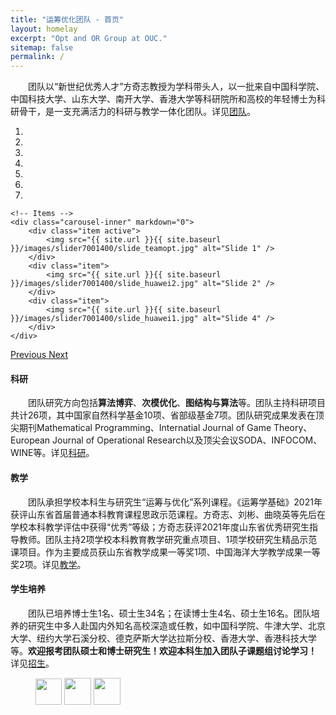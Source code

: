 ```yaml
---
title: "运筹优化团队 - 首页"
layout: homelay
excerpt: "Opt and OR Group at OUC."
sitemap: false
permalink: /
---
```


&emsp;&emsp;团队以“新世纪优秀人才”方奇志教授为学科带头人，以一批来自中国科学院、中国科技大学、山东大学、南开大学、香港大学等科研院所和高校的年轻博士为科研骨干，是一支充满活力的科研与教学一体化团队。详见[团队](team)。


<div markdown="0" id="carousel" class="carousel slide" data-ride="carousel" data-interval="4000" data-pause="hover" >
    <!-- Menu -->
    <ol class="carousel-indicators">
        <li data-target="#carousel" data-slide-to="0" class="active"></li>
        <li data-target="#carousel" data-slide-to="1"></li>
        <li data-target="#carousel" data-slide-to="2"></li>
        <li data-target="#carousel" data-slide-to="3"></li>
        <li data-target="#carousel" data-slide-to="4"></li>
        <li data-target="#carousel" data-slide-to="5"></li>
        <li data-target="#carousel" data-slide-to="6"></li>
    </ol>

    <!-- Items -->
    <div class="carousel-inner" markdown="0">
        <div class="item active">
            <img src="{{ site.url }}{{ site.baseurl }}/images/slider7001400/slide_teamopt.jpg" alt="Slide 1" />
        </div>
        <div class="item">
            <img src="{{ site.url }}{{ site.baseurl }}/images/slider7001400/slide_huawei2.jpg" alt="Slide 2" />
        </div>
        <div class="item">
            <img src="{{ site.url }}{{ site.baseurl }}/images/slider7001400/slide_huawei1.jpg" alt="Slide 4" />
        </div>
    </div>
  <a class="left carousel-control" href="#carousel" role="button" data-slide="prev">
    <span class="glyphicon glyphicon-chevron-left" aria-hidden="true"></span>
    <span class="sr-only">Previous</span>
  </a>
  <a class="right carousel-control" href="#carousel" role="button" data-slide="next">
    <span class="glyphicon glyphicon-chevron-right" aria-hidden="true"></span>
    <span class="sr-only">Next</span>
  </a>
</div>


#### 科研
&emsp;&emsp;团队研究方向包括**算法博弈**、**次模优化**、**图结构与算法**等。团队主持科研项目共计26项，其中国家自然科学基金10项、省部级基金7项。团队研究成果发表在顶尖期刊Mathematical Programming、Internatial Journal of Game Theory、European Journal of Operational Research以及顶尖会议SODA、INFOCOM、WINE等。详见[科研](research)。

#### 教学
&emsp;&emsp;团队承担学校本科生与研究生“运筹与优化”系列课程。《运筹学基础》2021年获评山东省首届普通本科教育课程思政示范课程。方奇志、刘彬、曲晓英等先后在学校本科教学评估中获得“优秀”等级；方奇志获评2021年度山东省优秀研究生指导教师。团队主持2项学校本科教育教学研究重点项目、1项学校研究生精品示范课项目。作为主要成员获山东省教学成果一等奖1项、中国海洋大学教学成果一等奖2项。详见[教学](teaching)。


#### 学生培养
&emsp;&emsp;团队已培养博士生1名、硕士生34名；在读博士生4名、硕士生16名。团队培养的研究生中多人赴国内外知名高校深造或任教，如中国科学院、牛津大学、北京大学、纽约大学石溪分校、德克萨斯大学达拉斯分校、香港大学、香港科技大学等。**欢迎报考团队硕士和博士研究生！欢迎本科生加入团队子课题组讨论学习！** 详见[招生](vacancies)。



<figure class="third">
  <a href="https://www.orsc.org.cn" target="_blank"><img src="{{ site.url }}{{ site.baseurl }}/images/logopic/Logo_ORSC.png" style="height: 42px"></a>
  <a href="https://www.csiam.org.cn" target="_blank"><img src="{{ site.url }}{{ site.baseurl }}/images/logopic/Logo_CSIAM.png" style="height: 43px"></a>
  <a href="https://www.ccf.org.cn" target="_blank"><img src="{{ site.url }}{{ site.baseurl }}/images/logopic/Logo_CCF.png" style="height: 43px"></a>
</figure>
